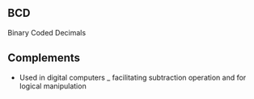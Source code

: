 ## BCD
Binary Coded Decimals

## Complements
- Used in digital computers _ facilitating subtraction operation and for logical manipulation